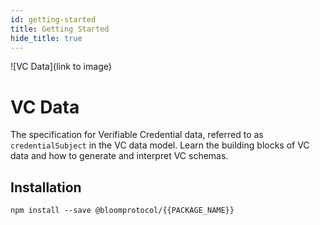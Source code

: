 ```yaml
---
id: getting-started
title: Getting Started
hide_title: true
---
```


![VC Data](link to image)

# VC Data

The specification for Verifiable Credential data, referred to as `credentialSubject` in the VC data model. Learn the building blocks of VC data and how to generate and interpret VC schemas.

## Installation

```
npm install --save @bloomprotocol/{{PACKAGE_NAME}}
```
